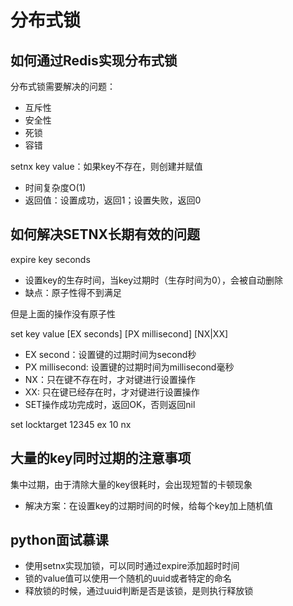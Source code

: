 # 分布式锁

## 如何通过Redis实现分布式锁

分布式锁需要解决的问题：
- 互斥性
- 安全性
- 死锁
- 容错

setnx key value：如果key不存在，则创建并赋值
- 时间复杂度O(1)
- 返回值：设置成功，返回1；设置失败，返回0

## 如何解决SETNX长期有效的问题

expire key seconds
- 设置key的生存时间，当key过期时（生存时间为0），会被自动删除
- 缺点：原子性得不到满足

但是上面的操作没有原子性

set key value [EX seconds] [PX millisecond] [NX|XX]
- EX second：设置键的过期时间为second秒
- PX millisecond: 设置键的过期时间为millisecond毫秒
- NX：只在键不存在时，才对键进行设置操作
- XX: 只在键已经存在时，才对键进行设置操作
- SET操作成功完成时，返回OK，否则返回nil

set locktarget 12345 ex 10 nx

## 大量的key同时过期的注意事项

集中过期，由于清除大量的key很耗时，会出现短暂的卡顿现象
- 解决方案：在设置key的过期时间的时候，给每个key加上随机值

## python面试慕课

- 使用setnx实现加锁，可以同时通过expire添加超时时间
- 锁的value值可以使用一个随机的uuid或者特定的命名
- 释放锁的时候，通过uuid判断是否是该锁，是则执行释放锁